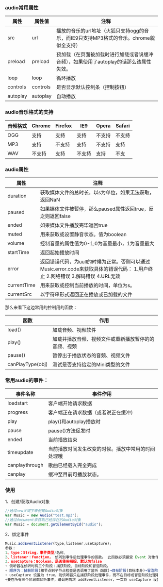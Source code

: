 ### **audio常用属性**

| **属性** | **属性值** | **注释**                                                     |
| -------- | ---------- | ------------------------------------------------------------ |
| src      | url        | 播放的音乐的url地址（火狐只支持ogg的音乐，而IE9只支持MP3格式的音乐。chrome貌似全支持） |
| preload  | preload    | 预加载（在页面被加载时进行加载或者说缓冲音频），如果使用了autoplay的话那么该属性失效。 |
| loop     | loop       | 循环播放                                                     |
| controls | controls   | 是否显示默认控制条（控制按钮）                               |
| autoplay | autoplay   | 自动播放                                                     |

### **audio音乐格式的支持**

| **音频格式** | **Chrome** | **Firefox** | **IE9** | **Opera** | **Safari** |
| ------------ | ---------- | ----------- | ------- | --------- | ---------- |
| OGG          | 支持       | 支持        | 支持    | 不支持    | 不支持     |
| MP3          | 支持       | 不支持      | 支持    | 不支持    | 支持       |
| WAV          | 不支持     | 支持        | 不支持  | 支持      | 不支       |

### **audio属性**

| 属性        | 注释                                                         |
| ----------- | ------------------------------------------------------------ |
| duration    | 获取媒体文件的总时长，以s为单位，如果无法获取，返回NaN       |
| paused      | 如果媒体文件被暂停，那么paused属性返回true，反之则返回false  |
| ended       | 如果媒体文件播放完毕返回true                                 |
| muted       | 用来获取或设置静音状态。值为boolean                          |
| volume      | 控制音量的属性值为0-1;0为音量最小，1为音量最大               |
| startTime   | 返回起始播放时间                                             |
| error       | 返回错误代码，为uull的时候为正常。否则可以通过Music.error.code来获取具体的错误代码： 1.用户终止 2.网络错误 3.解码错误 4.URL无效 |
| currentTime | 用来获取或控制当前播放的时间，单位为s。                      |
| currentSrc  | 以字符串形式返回正在播放或已加载的文件                       |

那么来看下这边常用的控制用的函数：

| 函数             | 作用                                                 |
| ---------------- | ---------------------------------------------------- |
| load()           | 加载音频、视频软件                                   |
| play()           | 加载并播放音频、视频文件或重新播放暂停的的音频、视频 |
| pause()          | 暂停出于播放状态的音频、视频文件                     |
| canPlayType(obj) | 测试是否支持给定的Mini类型的文件                     |

### 常用audio的事件：

| 事件名称       | 事件作用                                           |
| -------------- | -------------------------------------------------- |
| loadstart      | 客户端开始请求数据                                 |
| progress       | 客户端正在请求数据（或者说正在缓冲）               |
| play           | play()和autoplay播放时                             |
| pause          | pause()方法促发时                                  |
| ended          | 当前播放结束                                       |
| timeupdate     | 当前播放时间发生改变的时候。播放中常用的时间处理哦 |
| canplaythrough | 歌曲已经载入完全完成                               |
| canplay        | 缓冲至目前可播放状态。                             |



### 使用

1、创建/获取Audio对象

```js
//通过new关键字来创建Audio对象
var Music = new Audio("test.mp3");
//通过document来获取已经存在的Audio对象
var Music = document.getElementById("audio");
```

2、绑定事件

```js
Music.addEventListener(type,listener,useCapture);
参数：
1、type：String，事件类型/名称,
2、listener：Function， 侦听到事件后处理事件的函数。 此函数必须接受 Event 对象作为其唯一的参数，并且不能返回任何结果，如以下示例所示： 访问修饰符 function 函数名(evt:Event):void
3、useCapture：Boolean，是否使用捕捉，默认为false
+ 侦听器在侦听时有三个阶段：捕获阶段、目标阶段和冒泡阶段。
+ 顺序为：捕获阶段(根节点到子节点检查是否调用了监听 函数)→目标阶段(目标本身)→冒泡阶段(目标本身到根节点)。
+ useCapture 设置为 true，则侦听器只在捕获阶段处理事件，而不在目标或冒泡阶段处理事件。 如果useCapture 为 false，则侦听器只在目标或冒泡阶段处理事件。
+要在所有三个阶段都侦听事件，请调用两次 addEventListener，一次将 useCapture 设置为 true，第二次再将useCapture 设置为 false。
```

